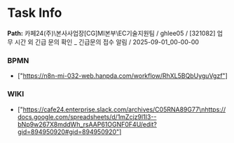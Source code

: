 # Task Info

**Path:** 카페24(주)\본사사업장\[CG]MI본부\EC기술지원팀 / ghlee05 / [321082] 업무 시간 외 긴급 문의 확인 _ 긴급문의 접수 알림 / 2025-09-01_00-00-00

### BPMN
- ["https://n8n-mi-032-web.hanpda.com/workflow/RhXL5BQbUyguVgzf"]

### WIKI
- ["https://cafe24.enterprise.slack.com/archives/C05RNA89G77\nhttps://docs.google.com/spreadsheets/d/1mZcjz9l1I3--bNp9w267X8mddWh_rsAAP61OGNF0F4U/edit?gid=894950920#gid=894950920"]

